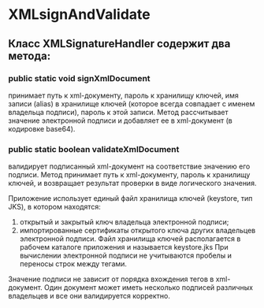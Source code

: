 # XMLsignAndValidate

## Класс XMLSignatureHandler содержит два метода:
### public static void signXmlDocument 
принимает путь к xml-документу, пароль к хранилищу ключей, имя записи
(alias) в хранилище ключей (которое всегда совпадает с именем владельца подписи),
пароль к этой записи. Метод рассчитывает значение электронной подписи и добавляет ее
в xml-документ (в кодировке base64).
### public static boolean validateXmlDocument 
валидирует подписанный xml-документ на соответствие значению его
подписи. Метод принимает путь к xml-документу, пароль к хранилищу ключей, и
возвращает результат проверки в виде логического значения.

Приложение использует единый файл хранилища ключей (keystore, тип JKS), в
котором находятся:
1) открытый и закрытый ключ владельца электронной подписи;
2) импортированные сертификаты открытого ключа других владельцев электронной
подписи.
Файл хранилища ключей располагается в рабочем каталоге приложения и
называется keystore.jks
При вычислении электронной подписи не учитываются пробелы и переносы
строк между тегами.

Значение подписи не зависит от порядка вхождения тегов в xml-документ.
Один документ может иметь несколько подписей различных владельцев и все они валидируется корректно.
